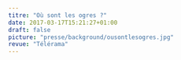 ```yaml
---
titre: "Où sont les ogres ?"
date: 2017-03-17T15:21:27+01:00
draft: false
picture: "presse/background/ousontlesogres.jpg"
revue: "Télérama"  
---
```

